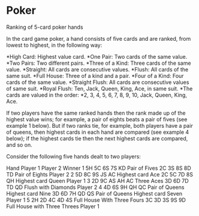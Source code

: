 # Poker
Ranking of 5-card poker hands


In the card game poker, a hand consists of five cards and are ranked, from lowest to highest, in the following way:

*High Card: Highest value card.
*One Pair: Two cards of the same value.
*Two Pairs: Two different pairs.
*Three of a Kind: Three cards of the same value.
*Straight: All cards are consecutive values.
*Flush: All cards of the same suit.
*Full House: Three of a kind and a pair.
*Four of a Kind: Four cards of the same value.
*Straight Flush: All cards are consecutive values of same suit.
*Royal Flush: Ten, Jack, Queen, King, Ace, in same suit.
*The cards are valued in the order:
*2, 3, 4, 5, 6, 7, 8, 9, 10, Jack, Queen, King, Ace.

If two players have the same ranked hands then the rank made up of the highest value wins; for example, a pair of eights beats a pair of fives (see example 1 below). But if two ranks tie, for example, both players have a pair of queens, then highest cards in each hand are compared (see example 4 below); if the highest cards tie then the next highest cards are compared, and so on.

Consider the following five hands dealt to two players:

Hand	 	Player 1	 	Player 2	 	Winner
1	 	5H 5C 6S 7S KD
Pair of Fives
 	2C 3S 8S 8D TD
Pair of Eights
 	Player 2
2	 	5D 8C 9S JS AC
Highest card Ace
 	2C 5C 7D 8S QH
Highest card Queen
 	Player 1
3	 	2D 9C AS AH AC
Three Aces
 	3D 6D 7D TD QD
Flush with Diamonds
 	Player 2
4	 	4D 6S 9H QH QC
Pair of Queens
Highest card Nine
 	3D 6D 7H QD QS
Pair of Queens
Highest card Seven
 	Player 1
5	 	2H 2D 4C 4D 4S
Full House
With Three Fours
 	3C 3D 3S 9S 9D
Full House
with Three Threes
 	Player 1
